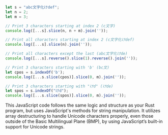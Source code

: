```javascript
let s = "abc文字化けdef";
let n = 2;
let m = 3;

// Print 3 characters starting at index 2 (c文字)
console.log([...s].slice(n, n + m).join(''));

// Print all characters starting at index 2 (c文字化けdef)
console.log([...s].slice(n).join(''));

// Print all characters except the last (abc文字化けde)
console.log([...s].reverse().slice(1).reverse().join(''));

// Print 3 characters starting with 'b' (bc文)
let cpos = s.indexOf('b');
console.log([...s.slice(cpos)].slice(0, m).join(''));

// Print 3 characters starting with "けd" (けde)
let spos = s.indexOf("けd");
console.log([...s.slice(spos)].slice(0, m).join(''));
```
This JavaScript code follows the same logic and structure as your Rust program, but uses JavaScript's methods for string manipulation. It utilizes array destructuring to handle Unicode characters properly, even those outside of the Basic Multilingual Plane (BMP), by using JavaScript’s built-in support for Unicode strings.
